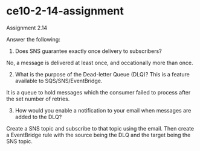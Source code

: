 # ce10-2-14-assignment
Assignment 2.14

Answer the following:

1. Does SNS guarantee exactly once delivery to subscribers?

No, a message is delivered at least once, and occationally more than once.


2. What is the purpose of the Dead-letter Queue (DLQ)? This is a feature available to SQS/SNS/EventBridge.

It is a queue to hold messages which the consumer failed to process after the set number of retries.


3. How would you enable a notification to your email when messages are added to the DLQ?

Create a SNS topic and subscribe to that topic using the email. Then create a EventBridge rule with the source being the DLQ and the target being the SNS topic. 
